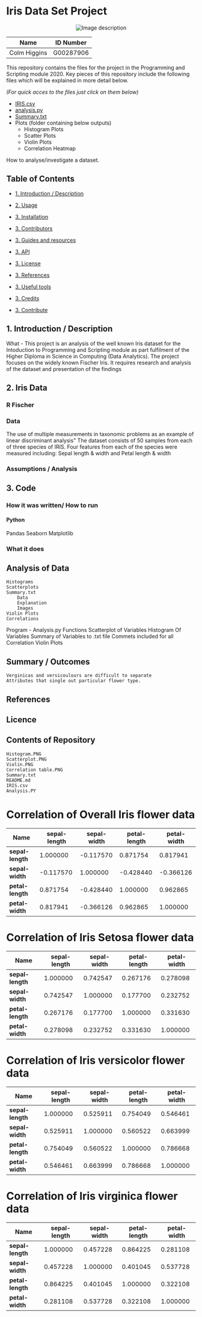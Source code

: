 # Iris Data Set Project 

<div align="center">

![Image description](https://encrypted-tbn0.gstatic.com/images?q=tbn%3AANd9GcSc7Jl6bcb1TdRtshoHjGp1ntTS2MZkBSgpX67NkHgXjRmhYgkU&usqp=CAU) 


<div align="center">

Name | ID Number
------------ | -------------
Colm Higgins| G00287906

<div align="left">
This repository contains the files for the project in the Programming and Scripting module 2020. Key pieces of this repository include the following files which will be explained in more detail below.

*(For quick acces to the files just click on them below)*

* [IRIS.csv](https://github.com/colmhiggs11/ProandS_Project/blob/master/IRIS.csv)
* [analysis.py](https://github.com/colmhiggs11/ProandS_Project/blob/master/1.%20analysis.py)
* [Summary.txt](https://github.com/colmhiggs11/ProandS_Project/blob/master/summary.txt)
* Plots (folder containing below outputs) 
    * Histogram Plots
    * Scatter Plots
    * Violin Plots
    * Correlation Heatmap

How to analyse/investigate a dataset.




## Table of Contents
* [1. Introduction / Description](#1-introduction--description)

* [2. Usage](#2-Usage)

* [3. Installation](#2-installation)

* [3. Contributors](#2-contributors)

* [3. Guides and resources](#2-installation)

* [3. API](#3-API)

* [3. License](#4-License)

* [3. References](#2-installation)

* [3. Useful tools](#2-installation)

* [3. Credits](#2-installation)

* [3. Contribute](#2-installation)

## 1.  Introduction / Description
What - This project is an analysis of the well known Iris dataset for the Intoduction to Programming and Scripting module as part fulfilment of the Higher Diploma in Science in Computing (Data Analytics). The project focuses on the widely known Fischer Iris. It requires research and analysis of the dataset and presentation of the findings 

## 2. Iris Data
### R Fischer
### Data
The use of multiple measurements in taxonomic problems as an example of linear discriminant analysis"
The dataset consists of 50 samples from each of three species of IRIS. Four features from each of the species were measured including: Sepal length & width and Petal length & width
### Assumptions / Analysis

## 3. Code
### How it was written/ How to run
#### Python
Pandas 
Seaborn 
Matplotlib
### What it does

## Analysis of Data
	Histograms
	Scatterplots
	Summary.txt
		Data 
		Explanation
		Images 
	Violin Plots
	Correlations

Program - Analysis.py
	Functions
		Scatterplot of Variables
		Histogram Of Variables
		Summary of Variables to .txt file
			Commets included for all
		Correlation
		Violin Plots


## Summary / Outcomes
	Verginicas and versicoulours are difficult to separate
	Attributes that single out particular flower type.

## References

## Licence

## Contents of Repository
    Histogram.PNG
    Scatterplot.PNG
    Violin.PNG
    Correlation table.PNG
    Summary.txt
    README.md
    IRIS.csv 
    Analysis.PY







Correlation of Overall Iris flower data
=
Name | sepal-length| sepal-width| petal-length| petal-width
------------ | ------------- | ------------ | ------------- | -------------
**sepal-length**| 1.000000 |  -0.117570  |    0.871754 |   0.817941
**sepal-width** |-0.117570 |   1.000000  |  -0.428440  |  -0.366126
**petal-length**| 0.871754 |  -0.428440  |   1.000000  |  0.962865
**petal-width** | 0.817941 |  -0.366126  |   0.962865  |  1.000000


Correlation of Iris Setosa flower data
=
Name | sepal-length| sepal-width| petal-length| petal-width
------------ | ------------- | ------------ | ------------- | -------------
**sepal-length**| 1.000000 |   0.742547  |    0.267176 |   0.278098
**sepal-width** | 0.742547 |  1.000000  |  0.177700   |  0.232752
**petal-length**| 0.267176 |   0.177700  |   1.000000  |  0.331630
**petal-width** | 0.278098 |  0.232752  |   0.331630  |  1.000000


Correlation of Iris versicolor flower data
=
Name | sepal-length| sepal-width| petal-length| petal-width
------------ | ------------- | ------------ | ------------- | -------------
**sepal-length**| 1.000000 |   0.525911  |    0.754049 |   0.546461
**sepal-width** | 0.525911 |  1.000000  |  0.560522   |  0.663999
**petal-length**| 0.754049 |   0.560522  |   1.000000  |  0.786668
**petal-width** | 0.546461 |  0.663999  |   0.786668  |  1.000000

Correlation of Iris virginica flower data
=
Name | sepal-length| sepal-width| petal-length| petal-width
------------ | ------------- | ------------ | ------------- | -------------
**sepal-length**| 1.000000 |   0.457228  |    0.864225 |   0.281108
**sepal-width** | 0.457228 |  1.000000  |  0.401045   |  0.537728
**petal-length**| 0.864225 |   0.401045  |   1.000000  |  0.322108
**petal-width** | 0.281108 |  0.537728  |   0.322108  |  1.000000


